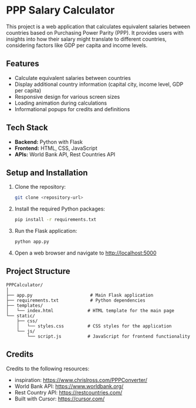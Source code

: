 # PPP Salary Calculator
This project is a web application that calculates equivalent salaries between countries based on Purchasing Power Parity (PPP). It provides users with insights into how their salary might translate to different countries, considering factors like GDP per capita and income levels.

## Features
- Calculate equivalent salaries between countries
- Display additional country information (capital city, income level, GDP per capita)
- Responsive design for various screen sizes
- Loading animation during calculations
- Informational popups for credits and definitions

## Tech Stack
- **Backend:** Python with Flask
- **Frontend:** HTML, CSS, JavaScript
- **APIs:** World Bank API, Rest Countries API

## Setup and Installation
1. Clone the repository:
   ```bash
   git clone <repository-url>
   ``` 
2. Install the required Python packages:
   ```bash
   pip install -r requirements.txt
   ```
3. Run the Flask application:
   ```bash
   python app.py
   ```
4. Open a web browser and navigate to [http://localhost:5000](http://localhost:5000)

## Project Structure
```
PPPCalculator/
│
├── app.py                      # Main Flask application
├── requirements.txt            # Python dependencies
├── templates/
│   └── index.html             # HTML template for the main page
└── static/
    ├── css/
    │   └── styles.css         # CSS styles for the application
    └── js/
        └── script.js          # JavaScript for frontend functionality
```

## Credits
Credits to the following resources:
- inspiration: https://www.chrislross.com/PPPConverter/
- World Bank API: https://www.worldbank.org/
- Rest Country API: https://restcountries.com/
- Built with Cursor: https://cursor.com/
